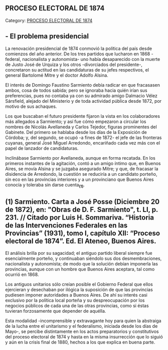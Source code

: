 ## PROCESO ELECTORAL DE 1874

Category: [PROCESO ELECTORAL DE 1874](http://descubrircorrientes.com.ar/2012/index.php/4413-corrientes-en-la-familia-argentina-1870-a-la-actualidad/hegemonia-antimitrista-en-la-politica-correntina-1869-1877/proceso-electoral-de-1874)

## **\- El problema presidencial**

La renovación presidencial de 1874 conmovió la política del país desde comienzos del año anterior. De los tres partidos que lucharon en 1868 -federal, nacionalista y autonomista- uno había desaparecido con la muerte de Justo José de Urquiza y los otros -divorciados del presidente-, concretaron su actitud en las candidaturas de su jefes respectivos, el general Bartolomé Mitre y el doctor Adolfo Alsina.

El interés de Domingo Faustino Sarmiento debía radicar en que fracasasen ambos, cosa de todos sabida; pero se ignoraba hacia quién irían sus preferencias, pues no contaba ya con su admirado amigo Dalmacio Vélez Sársfield, alejado del Ministerio y de toda actividad pública desde 1872, por motivo de sus achaques.

Los que buscaban el futuro presidente fijaron la vista en los colaboradores más allegados a Sarmiento; y así fue cómo empezaron a circular los nombres de Nicolás Avellaneda y Carlos Tejedor, figuras prominentes del Gabinete. Del primero se hablaba desde los días de la Exposición de Córdoba; y, del segundo, se ocupó -a fines de 1872- el jefe de las fronteras cuyanas, general José Miguel Arredondo, encariñado cada vez más con el papel de lanzador de candidaturas.

Inclinábase Sarmiento por Avellaneda, aunque en forma recatada. En los primeros instantes de la agitación, contó a un amigo íntimo que, en Buenos Aires, se movía Alsina y se juzgaba asegurado Mitre; y que, de fracasar la disidencia de Arredondo, la cuestión se reduciría a un candidato porteño, sin eco en las provincias interiores y a un provinciano que Buenos Aires conocía y toleraba sin darse cuenta<sub><strong>(1)</strong></sub>.

## **(1) Sarmiento. Carta a José Posse (Diciembre 20 de 1872), en: "Obras de D. F. Sarmiento", t. LI, p. 231. // Citado por Luis H. Sommariva. “Historia de las Intervenciones Federales en las Provincias” (1931), tomo I, capítulo XII: “Proceso electoral de 1874”. Ed. El Ateneo, Buenos Aires.**

El análisis brilla por su sagacidad; el antiguo partido liberal siempre fue esencialmente porteño, y continuaban siéndolo sus dos desmembraciones, nacionalista y autonomista; de modo que la solución debían imponerla las provincias, aunque con un hombre que Buenos Aires aceptara, tal como ocurrió en 1868.

Los antiguos unitarios sólo creían posible el Gobierno Federal que ellos ejercieran y desechaban por ilógica la suposición de que las provincias pudiesen imponer autoridades a Buenos Aires. De ahí su interés casi exclusivo por la política local porteña y su despreocupación por los negocios públicos de cada una de las otras provincias, como si éstas tuvieran forzosamente que depender de aquélla.

Esta modalidad -incomprensible y extravagante hoy para quien la abstraiga de la lucha entre el unitarismo y el federalismo, iniciada desde los días de Mayo-, se percibe distintamente en los actos preparatorios y constitutivos del proceso electoral de 1874 y hasta en la misma insurrección que lo siguió y aún en la crisis final de 1880, hechos a los que explica en buena parte.